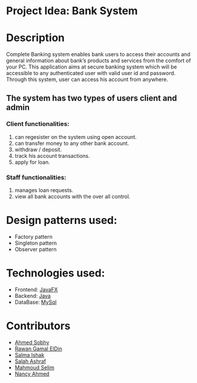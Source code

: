 # Project Idea: Bank System
# Description
<p>
 Complete Banking system enables bank users to access their accounts and general information 
about bank’s products and services from the comfort of your PC. This application aims at secure 
banking system which will be accessible to any authenticated user with valid user id and password. 
Through this system, user can access his account from anywhere.
</p>
<h2>The system has two types of users client and admin</h2>
<h3>Client functionalities:</h3>
<ol>
 <li>can regesister on the system using open account.</li>
 <li>can transfer money to any other bank account.</li>
 <li>withdraw / deposit.</li>
 <li>track his account transactions.</li>
 <li>apply for loan.</li>
</ol>
<h3>Staff functionalities:</h3>
<ol>
 <li>manages loan requests.</li>
 <li>view all bank accounts with the over all control.</li>
</ol>
<h1>Design patterns used:</h1>
<ul>
 <li>Factory pattern</li>
 <li>Singleton pattern</li>
 <li>Observer pattern</li>
</ul>
<!-- <details>
 <h1> <summary >ScreenShots</summary></h1>
<p>
<img src="https://github.com/salahashraf253/BankSystem/blob/main/ScreenShots/MainWindow.png" >
</p>
</details> -->
<h1>Technologies used:</h1>
<ul>
 <li>Frontend: <a href="https://openjfx.io/" > JavaFX</a></li>
 <li>Backend: <a href="https://www.java.com/en/" > Java </a> </li>
 <li>DataBase: <a href="https://www.mysql.com/" > MySql </a> </li>
 </ul>
<h1>Contributors</h1>
<ul>
 <li><a href="https://github.com/AhmdSobhy">Ahmed Sobhy</a></li>
   <li><a href="https://github.com/\RawanGamalElDin12">Rawan Gamal ElDin</a></li>
 <li><a href="https://github.com/Salmaishak">Salma Ishak</a></li>
  <li><a href="https://github.com/salahashraf253">Salah Ashraf </a></li>
  <li><a href="https://github.com/Mahmoudelim">Mahmoud Selim</a></li>
  <li><a href="https://github.com/Nancyy20">Nancy Ahmed</a></li>
</ul>
